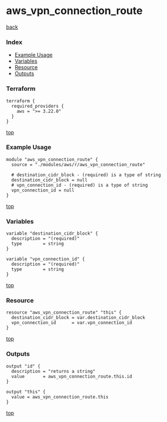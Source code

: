 # aws_vpn_connection_route
[back](../aws.md)
### Index
- [Example Usage](#example-usage)
- [Variables](#variables)
- [Resource](#resource)
- [Outputs](#outputs)
### Terraform
```hcl
terraform {
  required_providers {
    aws = ">= 3.22.0"
  }
}
```
[top](#index)
### Example Usage
```hcl
module "aws_vpn_connection_route" {
  source = "./modules/aws/r/aws_vpn_connection_route"

  # destination_cidr_block - (required) is a type of string
  destination_cidr_block = null
  # vpn_connection_id - (required) is a type of string
  vpn_connection_id = null
}
```
[top](#index)
### Variables
```hcl
variable "destination_cidr_block" {
  description = "(required)"
  type        = string
}

variable "vpn_connection_id" {
  description = "(required)"
  type        = string
}
```
[top](#index)

### Resource
```hcl
resource "aws_vpn_connection_route" "this" {
  destination_cidr_block = var.destination_cidr_block
  vpn_connection_id      = var.vpn_connection_id
}
```
[top](#index)
### Outputs
```hcl
output "id" {
  description = "returns a string"
  value       = aws_vpn_connection_route.this.id
}

output "this" {
  value = aws_vpn_connection_route.this
}
```
[top](#index)
